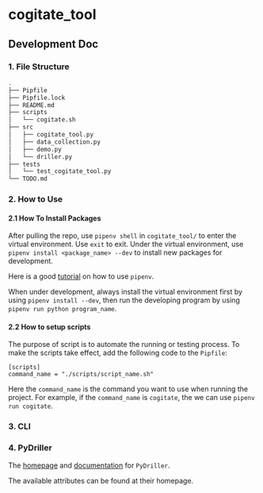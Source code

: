 # cogitate_tool

## Development Doc

### 1. File Structure

```bash
.
├── Pipfile
├── Pipfile.lock
├── README.md
├── scripts
│   └── cogitate.sh
├── src
│   ├── cogitate_tool.py
│   ├── data_collection.py
│   ├── demo.py
│   └── driller.py
├── tests
│   └── test_cogitate_tool.py
└── TODO.md
```

### 2. How to Use

#### 2.1 How To Install Packages

After pulling the repo, use `pipenv shell` in `cogitate_tool/` to enter the virtual
environment. Use `exit` to exit. Under the virtual environment, use
`pipenv install <package_name> --dev` to install new packages for development.

Here is a good [tutorial](https://realpython.com/pipenv-guide/) on how to use `pipenv`.

When under development, always install the virtual environment first by using
`pipenv install --dev`, then run the developing program by using
`pipenv run python program_name`.

#### 2.2 How to setup scripts

The purpose of script is to automate the running or testing process. To make the
scripts take effect, add the following code to the `Pipfile`:

```
[scripts]
command_name = "./scripts/script_name.sh"
```

Here the `command_name` is the command you want to use when running the project.
For example, if the `command_name` is `cogitate`, the we can use `pipenv run cogitate`.

### 3. CLI



### 4. PyDriller

The [homepage](https://github.com/ishepard/pydriller) and [documentation](https://pydriller.readthedocs.io/en/latest/intro.html) for `PyDriller`.

The available attributes can be found at their homepage.
